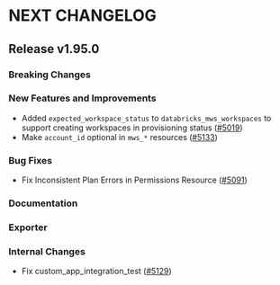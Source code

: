 # NEXT CHANGELOG

## Release v1.95.0

### Breaking Changes

### New Features and Improvements

* Added `expected_workspace_status` to `databricks_mws_workspaces` to support creating workspaces in provisioning status ([#5019](https://github.com/databricks/terraform-provider-databricks/pull/5019))
* Make `account_id` optional in `mws_*` resources ([#5133](https://github.com/databricks/terraform-provider-databricks/pull/5133))

### Bug Fixes

* Fix Inconsistent Plan Errors in Permissions Resource ([#5091](https://github.com/databricks/terraform-provider-databricks/pull/5091))

### Documentation

### Exporter

### Internal Changes

* Fix custom_app_integration_test ([#5129](https://github.com/databricks/terraform-provider-databricks/pull/5129))
